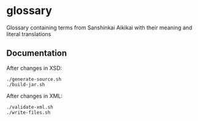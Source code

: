 glossary
========

Glossary containing terms from Sanshinkai Aikikai with their meaning and literal translations

Documentation
-------------
After changes in XSD:

    ./generate-source.sh
    ./build-jar.sh

After changes in XML:

    ./validate-xml.sh
    ./write-files.sh
